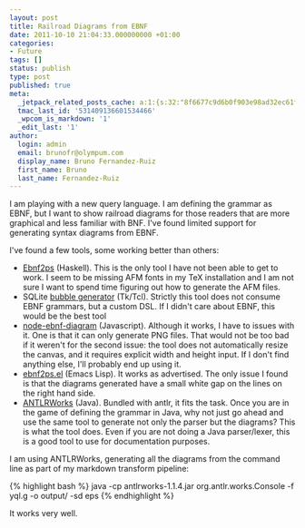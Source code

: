 ```yaml
---
layout: post
title: Railroad Diagrams from EBNF
date: 2011-10-10 21:04:33.000000000 +01:00
categories:
- Future
tags: []
status: publish
type: post
published: true
meta:
  _jetpack_related_posts_cache: a:1:{s:32:"8f6677c9d6b0f903e98ad32ec61f8deb";a:2:{s:7:"expires";i:1415524839;s:7:"payload";a:3:{i:0;a:1:{s:2:"id";i:355;}i:1;a:1:{s:2:"id";i:10;}i:2;a:1:{s:2:"id";i:75;}}}}
  tmac_last_id: '531409136601534466'
  _wpcom_is_markdown: '1'
  _edit_last: '1'
author:
  login: admin
  email: brunofr@olympum.com
  display_name: Bruno Fernandez-Ruiz
  first_name: Bruno
  last_name: Fernandez-Ruiz
---
```


I am playing with a new query language. I am defining the grammar as EBNF, but
I want to show railroad diagrams for those readers that are more graphical and
less familiar with BNF. I've found limited support for generating syntax
diagrams from EBNF.

I've found a few tools, some working better than others:

<ul>
<li><a href="http://www.informatik.uni-freiburg.de/~thiemann/haskell/ebnf2ps/">Ebnf2ps</a>
(Haskell). This is the only tool I have not been able to get to work. I seem
to be missing AFM fonts in my TeX installation and I am not sure I want to
spend time figuring out how to generate the AFM files.</li>
<li>SQLite <a href="http://www.sqlite.org/docsrc/doc/tip/art/syntax/bubble-generator.tcl?mimetype=text/plain">bubble generator</a>
(Tk/Tcl). Strictly this tool does not consume EBNF grammars, but a custom
DSL. If I didn't care about EBNF, this would be the best tool</li>
<li><a href="https://github.com/featurist/node-ebnf-diagram">node-ebnf-diagram</a>
(Javascript). Although it works, I have to issues with it. One is that it
can only generate PNG files. That would not be too bad if it weren't for the
second issue: the tool does not automatically resize the canvas, and it
requires explicit width and height input. If I don't find anything else,
I'll probably end up using it.</li>
<li><a href="http://www.emacswiki.org/emacs/EbnfToPsPackage">ebnf2ps.el</a> (Emacs Lisp).
It works as advertised. The only issue I found is that the diagrams
generated have a small white gap on the lines on the right hand side.</li>
<li><a href="http://www.antlr.org/download.html">ANTLRWorks</a> (Java). Bundled with antlr,
it fits the task. Once you are in the game of defining the grammar in Java,
why not just go ahead and use the same tool to generate not only the parser
but the diagrams? This is what the tool does. Even if you are not doing a
Java parser/lexer, this is a good tool to use for documentation purposes.</li>
</ul>
<p>I am using ANTLRWorks, generating all the diagrams from the command line as part of my markdown transform pipeline:

{% highlight bash %}
java -cp antlrworks-1.1.4.jar org.antlr.works.Console -f yql.g -o output/ -sd eps
{% endhighlight %}

<p>It works very well.
